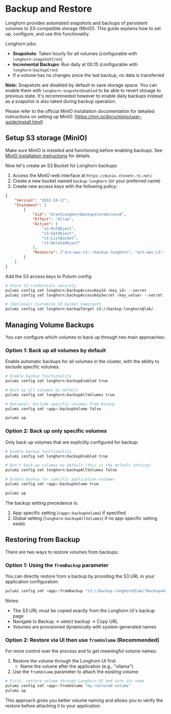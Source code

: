 # Backup and Restore

Longhorn provides automated snapshots and backups of persistent volumes to S3-compatible storage (MinIO). This guide explains how to set up, configure, and use this functionality.

Longhorn jobs:

-   **Snapshots**: Taken hourly for all volumes (configurable with `longhorn:snapshotCron`)
-   **Incremental Backups**: Run daily at 00:15 (configurable with `longhorn:backupCron`)
-   If a volume has no changes since the last backup, no data is transferred

**Note:** Snapshots are disabled by default to save storage space. You can enable them with `longhorn:snapshotEnabled` to be able to revert storage to previous state. It's recommneded however to enable daily backups instead as a snapshot is also taked during backup operation.

Please refer to the official MinIO installation documentation for detailed instructions on setting up MinIO: [https://min.io/docs/minio/user-guide/install.html]

## Setup S3 storage (MinIO)

Make sure MinIO is installed and functioning before enabling backups. See [MinIO installation instructions](/components/system/SYSTEM.md#minio-recommended) for details.

Now let's create an S3 Bucket for Longhorn backups:

1. Access the MinIO web interface at `https://minio.<tsnet>.ts.net/`
2. Create a new bucket named `backup-longhorn` (or your preferred name)
3. Create new access keys with the following policy:

```json
{
    "Version": "2012-10-17",
    "Statement": [
        {
            "Sid": "GrantLonghornBackupstoreAccess0",
            "Effect": "Allow",
            "Action": [
                "s3:PutObject",
                "s3:GetObject",
                "s3:ListBucket",
                "s3:DeleteObject"
            ],
            "Resource": ["arn:aws:s3:::backup-longhorn", "arn:aws:s3:::backup-longhorn/*"]
        }
    ]
}
```

Add the S3 access keys to Pulumi config:

```sh
# Store S3 credentials securely
pulumi config set longhorn:backupAccessKeyId <key_id> --secret
pulumi config set longhorn:backupAccessKeySecret <key_value> --secret

# (Optional) Customize S3 bucket name/path
pulumi config set longhorn:backupTarget s3://backup-longhorn@lab/
```

## Managing Volume Backups

You can configure which volumes to back up through two main approaches:

### Option 1: Back up all volumes by default

Enable automatic backups for all volumes in the cluster, with the ability to exclude specific volumes:

```sh
# Enable backup functionality
pulumi config set longhorn:backupEnabled true

# Back up all volumes by default
pulumi config set longhorn:backupAllVolumes true

# Optional: Exclude specific volumes from backup
pulumi config set <app>:backupVolume false

pulumi up
```

### Option 2: Back up only specific volumes

Only back up volumes that are explicitly configured for backup:

```sh
# Enable backup functionality
pulumi config set longhorn:backupEnabled true

# Don't back up volumes by default (this is the default setting)
pulumi config set longhorn:backupAllVolumes false

# Enable backup for specific application volumes
pulumi config set <app>:backupVolume true

pulumi up
```

The backup setting precedence is:

1. App-specific setting (`<app>:backupVolume`) if specified
2. Global setting (`longhorn:backupAllVolumes`) if no app-specific setting exists

## Restoring from Backup

There are two ways to restore volumes from backups:

### Option 1: Using the `fromBackup` parameter

You can directly restore from a backup by providing the S3 URL in your application configuration:

```sh
pulumi config set <app>:fromBackup "s3://backup-longhorn@lab/?backup=backup-12345&volume=my-volume"
```

Notes:

-   The S3 URL must be copied exactly from the Longhorn UI's backup page
-   Navigate to Backup → select backup → Copy URL
-   Volumes are provisioned dynamically with system-generated names

### Option 2: Restore via UI then use `fromVolume` (Recommended)

For more control over the process and to get meaningful volume names:

1. Restore the volume through the Longhorn UI first
    - Name the volume after the application (e.g., "ollama")
2. Use the `fromVolume` parameter to attach the existing volume:

```sh
# First, restore volume through Longhorn UI and note its name
pulumi config set <app>:fromVolume "my-restored-volume"
pulumi up
```

This approach gives you better volume naming and allows you to verify the restore before attaching it to your application.
